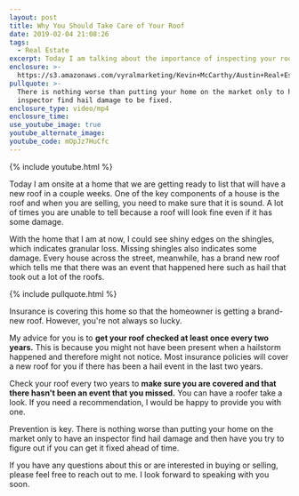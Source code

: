 ```yaml
---
layout: post
title: Why You Should Take Care of Your Roof
date: 2019-02-04 21:08:26
tags:
  - Real Estate
excerpt: Today I am talking about the importance of inspecting your roof.
enclosure: >-
  https://s3.amazonaws.com/vyralmarketing/Kevin+McCarthy/Austin+Real+Estate-+Tips+on+Taking+Care+of+Your+Roof.mp4
pullquote: >-
  There is nothing worse than putting your home on the market only to have an
  inspector find hail damage to be fixed.
enclosure_type: video/mp4
enclosure_time:
use_youtube_image: true
youtube_alternate_image:
youtube_code: mOpJz7HuCfc
---
```


{% include youtube.html %}

Today I am onsite at a home that we are getting ready to list that will have a new roof in a couple weeks. One of the key components of a house is the roof and when you are selling, you need to make sure that it is sound. A lot of times you are unable to tell because a roof will look fine even if it has some damage.

With the home that I am at now, I could see shiny edges on the shingles, which indicates granular loss. Missing shingles also indicates some damage. Every house across the street, meanwhile, has a brand new roof which tells me that there was an event that happened here such as hail that took out a lot of the roofs.

{% include pullquote.html %}

Insurance is covering this home so that the homeowner is getting a brand-new roof. However, you're not always so lucky.

My advice for you is to **get your roof checked at least once every two years.** This is because you might not have been present when a hailstorm happened and therefore might not notice. Most insurance policies will cover a new roof for you if there has been a hail event in the last two years.

Check your roof every two years to **make sure you are covered and that there hasn't been an event that you missed.** You can have a roofer take a look. If you need a recommendation, I would be happy to provide you with one.

Prevention is key. There is nothing worse than putting your home on the market only to have an inspector find hail damage and then have you try to figure out if you can get it fixed ahead of time.

If you have any questions about this or are interested in buying or selling, please feel free to reach out to me. I look forward to speaking with you soon.